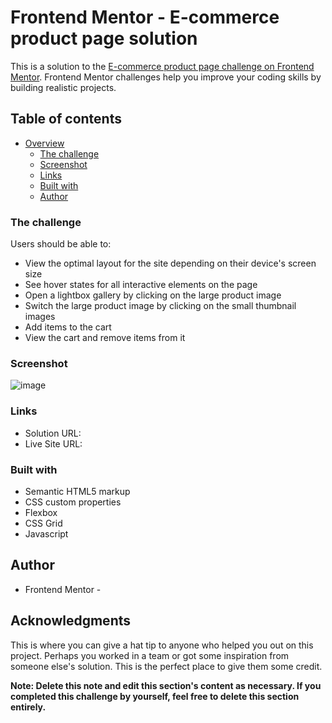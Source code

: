 # Frontend Mentor - E-commerce product page solution

This is a solution to the [E-commerce product page challenge on Frontend Mentor](https://www.frontendmentor.io/challenges/ecommerce-product-page-UPsZ9MJp6). Frontend Mentor challenges help you improve your coding skills by building realistic projects.

## Table of contents

- [Overview](#overview)
  - [The challenge](#the-challenge)
  - [Screenshot](#screenshot)
  - [Links](#links)
  - [Built with](#built-with)
  - [Author](#author)





### The challenge

Users should be able to:

- View the optimal layout for the site depending on their device's screen size
- See hover states for all interactive elements on the page
- Open a lightbox gallery by clicking on the large product image
- Switch the large product image by clicking on the small thumbnail images
- Add items to the cart
- View the cart and remove items from it

### Screenshot

![image](https://github.com/Okaga-AM/e-commerce/assets/127199665/4b0e796d-5e4b-4f6c-ab12-f60d56df47b2)



### Links

- Solution URL: [](https://github.com/Okaga-AM/e-commerce)
- Live Site URL: [](https://okaga-am.github.io/e-commerce/)



### Built with

- Semantic HTML5 markup
- CSS custom properties
- Flexbox
- CSS Grid
- Javascript



## Author
- Frontend Mentor - [](https://www.frontendmentor.io/profile/Okaga-AM)




## Acknowledgments

This is where you can give a hat tip to anyone who helped you out on this project. Perhaps you worked in a team or got some inspiration from someone else's solution. This is the perfect place to give them some credit.

**Note: Delete this note and edit this section's content as necessary. If you completed this challenge by yourself, feel free to delete this section entirely.**
